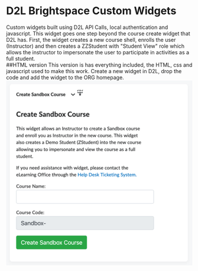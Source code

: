 # D2L Brightspace Custom Widgets
Custom widgets built using D2L API Calls, local authentication and javascript.  This widget goes one step beyond the course create widget that D2L has.  First, the widget creates a new course shell, enrolls the user (Instructor) and then creates a ZZStudent with "Student View" role which allows the instructor to impersonate the user to participate in activities as a full student.  
##HTML version
This version is has everything included, the HTML, css and javascript used to make this work.  Create a new widget in D2L, drop the code and add the widget to the ORG homepage.  
![Create Course](https://github.com/justinbamberg/d2l-brightspace-custom-widgets/blob/main/create-course-widget.png)
